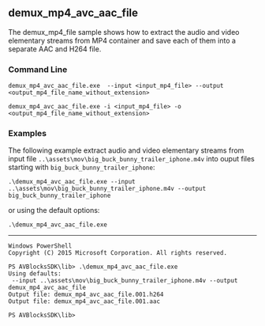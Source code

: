 ## demux_mp4_avc_aac_file

The demux_mp4_file sample shows how to extract the audio and video elementary streams from MP4 container and save each of them into a separate AAC and H264 file.   

### Command Line

	demux_mp4_avc_aac_file.exe  --input <input_mp4_file> --output <output_mp4_file_name_without_extension>
	
	demux_mp4_avc_aac_file.exe -i <input_mp4_file> -o <output_mp4_file_name_without_extension>


###	Examples

The following example extract audio and video elementary streams from input file `..\assets\mov\big_buck_bunny_trailer_iphone.m4v` into ouput files starting with `big_buck_bunny_trailer_iphone`:

	.\demux_mp4_avc_aac_file.exe --input ..\assets\mov\big_buck_bunny_trailer_iphone.m4v --output big_buck_bunny_trailer_iphone 

or using the default options:
	
	.\demux_mp4_avc_aac_file.exe

***

	Windows PowerShell
	Copyright (C) 2015 Microsoft Corporation. All rights reserved.
	
	PS AVBlocksSDK\lib> .\demux_mp4_avc_aac_file.exe
    Using defaults:
     --input ..\assets\mov\big_buck_bunny_trailer_iphone.m4v --output demux_mp4_avc_aac_file
    Output file: demux_mp4_avc_aac_file.001.h264
    Output file: demux_mp4_avc_aac_file.001.aac

    PS AVBlocksSDK\lib>